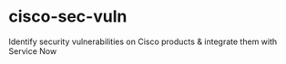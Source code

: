 # cisco-sec-vuln
Identify security vulnerabilities on Cisco products &amp; integrate them with Service Now
